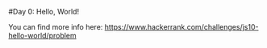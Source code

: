 #Day 0: Hello, World!

You can find more info here: https://www.hackerrank.com/challenges/js10-hello-world/problem